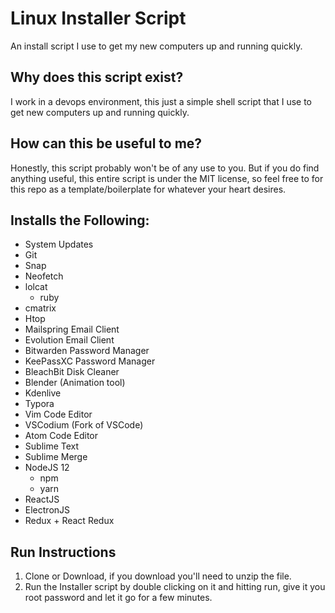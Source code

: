 # Linux Installer Script

An install script I use to get my new computers up and running quickly.

## Why does this script exist?

I work in a devops environment, this just a simple shell script that I use to get new computers up and running quickly.

## How can this be useful to me?

Honestly, this script probably won't be of any use to you. But if you do find anything useful, this entire script is under the MIT license, so feel free to for this repo as a template/boilerplate for whatever your heart desires.  

## Installs the Following:

- System Updates
- Git
- Snap
- Neofetch
- lolcat
  - ruby
- cmatrix
- Htop
- Mailspring Email Client
- Evolution Email Client
- Bitwarden Password Manager
- KeePassXC Password Manager
- BleachBit Disk Cleaner
- Blender (Animation tool)
- Kdenlive
- Typora
- Vim Code Editor
- VSCodium (Fork of VSCode)
- Atom Code Editor
- Sublime Text
- Sublime Merge
- NodeJS 12
  - npm
  - yarn
- ReactJS
- ElectronJS
- Redux + React Redux

## Run Instructions

1. Clone or Download, if you download you'll need to unzip the file.
2. Run the Installer script by double clicking on it and hitting run, give it you root password and let it go for a few minutes.
